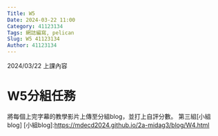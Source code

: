 ```yaml
---
Title: W5
Date: 2024-03-22 11:00
Category: 41123134
Tags: 網誌編寫, pelican
Slug: W5 41123134
Author: 41123134
---
```


2024/03/22 上課內容

<!-- PELICAN_END_SUMMARY -->

# W5分組任務
將每個上完字幕的教學影片上傳至分組blog，並打上自評分數。
第三組[小組blog]
[小組blog]:https://mdecd2024.github.io/2a-midag3/blog/W4.html